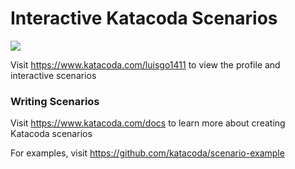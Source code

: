 # Interactive Katacoda Scenarios

[![](http://shields.katacoda.com/katacoda/luisgo1411/count.svg)](https://www.katacoda.com/luisgo1411 "Get your profile on Katacoda.com")

Visit https://www.katacoda.com/luisgo1411 to view the profile and interactive scenarios

### Writing Scenarios
Visit https://www.katacoda.com/docs to learn more about creating Katacoda scenarios

For examples, visit https://github.com/katacoda/scenario-example
